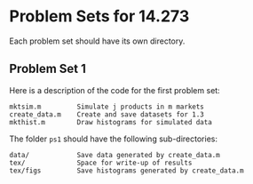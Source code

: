 Problem Sets for 14.273
=======================

Each problem set should have its own directory.

Problem Set 1
-------------

Here is a description of the code for the first problem set:

    mktsim.m         Simulate j products in m markets
    create_data.m    Create and save datasets for 1.3
    mkthist.m        Draw histograms for simulated data

The folder `ps1` should have the following sub-directories:

    data/            Save data generated by create_data.m
    tex/             Space for write-up of results
    tex/figs         Save histograms generated by create_data.m

